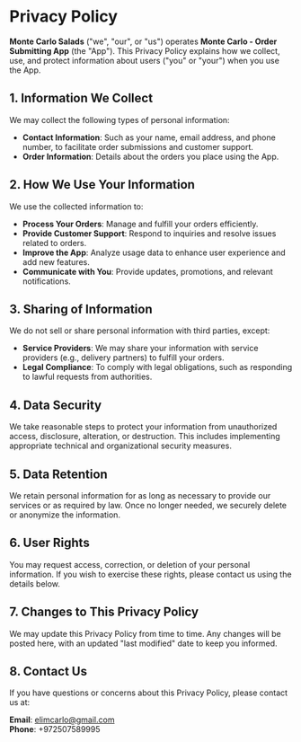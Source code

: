 # Privacy Policy

**Monte Carlo Salads** ("we", "our", or "us") operates **Monte Carlo - Order Submitting App** (the "App"). This Privacy Policy explains how we collect, use, and protect information about users ("you" or "your") when you use the App.

## 1. Information We Collect

We may collect the following types of personal information:
- **Contact Information**: Such as your name, email address, and phone number, to facilitate order submissions and customer support.
- **Order Information**: Details about the orders you place using the App.

## 2. How We Use Your Information

We use the collected information to:
- **Process Your Orders**: Manage and fulfill your orders efficiently.
- **Provide Customer Support**: Respond to inquiries and resolve issues related to orders.
- **Improve the App**: Analyze usage data to enhance user experience and add new features.
- **Communicate with You**: Provide updates, promotions, and relevant notifications.

## 3. Sharing of Information

We do not sell or share personal information with third parties, except:
- **Service Providers**: We may share your information with service providers (e.g., delivery partners) to fulfill your orders.
- **Legal Compliance**: To comply with legal obligations, such as responding to lawful requests from authorities.

## 4. Data Security

We take reasonable steps to protect your information from unauthorized access, disclosure, alteration, or destruction. This includes implementing appropriate technical and organizational security measures.

## 5. Data Retention

We retain personal information for as long as necessary to provide our services or as required by law. Once no longer needed, we securely delete or anonymize the information.

## 6. User Rights

You may request access, correction, or deletion of your personal information. If you wish to exercise these rights, please contact us using the details below.

## 7. Changes to This Privacy Policy

We may update this Privacy Policy from time to time. Any changes will be posted here, with an updated "last modified" date to keep you informed.

## 8. Contact Us

If you have questions or concerns about this Privacy Policy, please contact us at:

**Email**: [elimcarlo@gmail.com](mailto:elimcarlo@gmail.com)  
**Phone**: +972507589995
